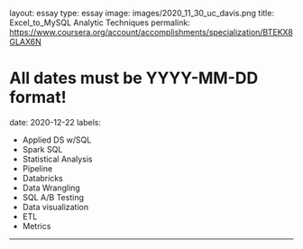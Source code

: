 layout: essay
type: essay
image: images/2020_11_30_uc_davis.png
title: Excel_to_MySQL Analytic Techniques 
permalink: https://www.coursera.org/account/accomplishments/specialization/BTEKX8GLAX6N
# All dates must be YYYY-MM-DD format!
date: 2020-12-22
labels:
- Applied DS w/SQL
- Spark SQL
- Statistical Analysis
- Pipeline
- Databricks
- Data Wrangling
- SQL A/B Testing 
- Data visualization
- ETL
- Metrics
---

